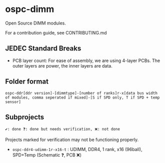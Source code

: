 # ospc-dimm
Open Source DIMM modules.

For a contribution guide, see CONTRIBUTING.md

## JEDEC Standard Breaks

 * PCB layer count: For ease of assembly, we are using 4-layer PCBs. The outer layers are power, the inner layers are data.

## Folder format

`ospc-ddr[ddr version]-[dimmtype]-[number of ranks]r-x[data bus width of modules, comma seperated if mixed]-[S if SPD only, T if SPD + temp sensor]`

## Subprojects

`✔️: done ❓: done but needs verification, ❌: not done`

Projects marked for verification may not be functioning properly.

 * `ospc-ddr4-udimm-1r-x16-t` : UDIMM, DDR4, 1 rank, x16 (96ball), SPD+Temp (Schematic ❓, PCB ❌)